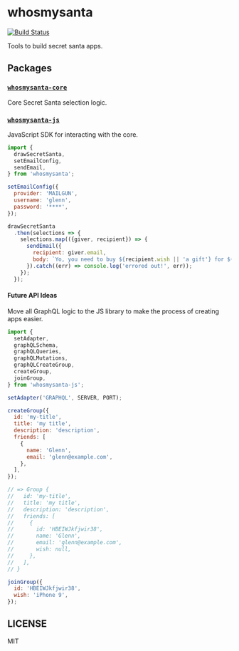 # whosmysanta

[![Build Status](https://travis-ci.org/WhosMySanta/whosmysanta.svg?branch=master)](https://travis-ci.org/WhosMySanta/whosmysanta)

Tools to build secret santa apps.

## Packages

### [`whosmysanta-core`](packages/whosmysanta-core)

Core Secret Santa selection logic.

### [`whosmysanta-js`](packages/whosmysanta-js)

JavaScript SDK for interacting with the core.

```js
import {
  drawSecretSanta,
  setEmailConfig,
  sendEmail,
} from 'whosmysanta';

setEmailConfig({
  provider: 'MAILGUN',
  username: 'glenn',
  password: '****',
});

drawSecretSanta
  .then(selections => {
    selections.map(({giver, recipient}) => {
      sendEmail({
        recipient: giver.email,
        body: `Yo, you need to buy ${recipient.wish || 'a gift'} for ${recipient.name}`,
      }).catch((err) => console.log('errored out!', err));
    });
  });
```

#### Future API Ideas

Move all GraphQL logic to the JS library to make the process of creating apps easier.

```js
import {
  setAdapter,
  graphQLSchema,
  graphQLQueries,
  graphQLMutations,
  graphQLCreateGroup,
  createGroup,
  joinGroup,
} from 'whosmysanta-js';

setAdapter('GRAPHQL', SERVER, PORT);

createGroup({
  id: 'my-title',
  title: 'my title',
  description: 'description',
  friends: [
    {
      name: 'Glenn',
      email: 'glenn@example.com',
    },
  ],
});

// => Group {
//   id: 'my-title',
//   title: 'my title',
//   description: 'description',
//   friends: [
//     {
//       id: 'HBEIWJkfjwir38',
//       name: 'Glenn',
//       email: 'glenn@example.com',
//       wish: null,
//     },
//   ],
// }

joinGroup({
  id: 'HBEIWJkfjwir38',
  wish: 'iPhone 9',
});
```

## LICENSE

MIT
